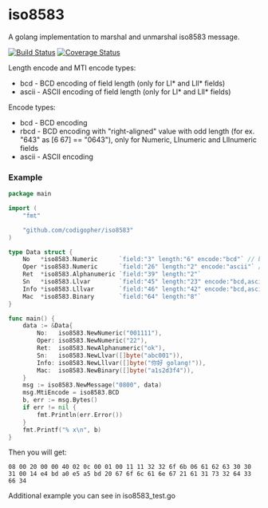 # iso8583
A golang implementation to marshal and unmarshal iso8583 message.

[![Build Status](https://travis-ci.org/ideazxy/iso8583.svg?branch=master)](https://travis-ci.org/ideazxy/iso8583) [![Coverage Status](https://coveralls.io/repos/Ayvan/iso8583/badge.svg?branch=master&service=github)](https://coveralls.io/github/Ayvan/iso8583?branch=master)

Length encode and MTI encode types:

* bcd - BCD encoding of field length (only for Ll* and Lll* fields)
* ascii - ASCII encoding of field length (only for Ll* and Lll* fields)


Encode types:

* bcd - BCD encoding
* rbcd - BCD encoding with "right-aligned" value with odd length (for ex. "643" as [6 67] == "0643"), only for Numeric, Llnumeric and Lllnumeric fields
* ascii - ASCII encoding

### Example

```go
package main

import (
	"fmt"

	"github.com/codigopher/iso8583"
)

type Data struct {
	No   *iso8583.Numeric      `field:"3" length:"6" encode:"bcd"` // bcd value encoding
	Oper *iso8583.Numeric      `field:"26" length:"2" encode:"ascii"` // ascii value encoding
	Ret  *iso8583.Alphanumeric `field:"39" length:"2"`
	Sn   *iso8583.Llvar        `field:"45" length:"23" encode:"bcd,ascii"` // bcd length encoding, ascii value encoding
	Info *iso8583.Lllvar       `field:"46" length:"42" encode:"bcd,ascii"`
	Mac  *iso8583.Binary       `field:"64" length:"8"`
}

func main() {
	data := &Data{
		No:   iso8583.NewNumeric("001111"),
		Oper: iso8583.NewNumeric("22"),
		Ret:  iso8583.NewAlphanumeric("ok"),
		Sn:   iso8583.NewLlvar([]byte("abc001")),
		Info: iso8583.NewLllvar([]byte("你好 golang!")),
		Mac:  iso8583.NewBinary([]byte("a1s2d3f4")),
	}
	msg := iso8583.NewMessage("0800", data)
	msg.MtiEncode = iso8583.BCD
	b, err := msg.Bytes()
	if err != nil {
		fmt.Println(err.Error())
	}
	fmt.Printf("% x\n", b)
}
```

Then you will get:

```
08 00 20 00 00 40 02 0c 00 01 00 11 11 32 32 6f 6b 06 61 62 63 30 30 31 00 14 e4 bd a0 e5 a5 bd 20 67 6f 6c 61 6e 67 21 61 31 73 32 64 33 66 34
```

Additional example you can see in iso8583_test.go